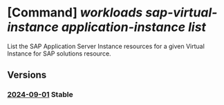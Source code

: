 # [Command] _workloads sap-virtual-instance application-instance list_

List the SAP Application Server Instance resources for a given Virtual Instance for SAP solutions resource.

## Versions

### [2024-09-01](/Resources/mgmt-plane/L3N1YnNjcmlwdGlvbnMve30vcmVzb3VyY2Vncm91cHMve30vcHJvdmlkZXJzL21pY3Jvc29mdC53b3JrbG9hZHMvc2FwdmlydHVhbGluc3RhbmNlcy97fS9hcHBsaWNhdGlvbmluc3RhbmNlcw==/2024-09-01.xml) **Stable**

<!-- mgmt-plane /subscriptions/{}/resourcegroups/{}/providers/microsoft.workloads/sapvirtualinstances/{}/applicationinstances 2024-09-01 -->
